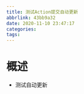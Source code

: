 ```yaml
---
title: 测试Action提交自动更新
abbrlink: 43bb9a32
date: 2020-11-10 23:47:17
categories:
tags:
---
```

# 概述
* 测试自动更新